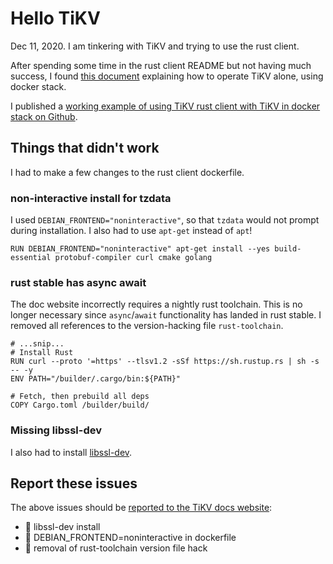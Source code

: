 # Hello TiKV

Dec 11, 2020. I am tinkering with TiKV and trying to use the rust client.

After spending some time in the rust client README but not having much success, I found [this document](https://tikv.org/docs/4.0/tasks/try/docker-stack/) explaining how to operate TiKV alone, using docker stack.

I published a [working example of using TiKV rust client with TiKV in docker stack on Github](https://github.com/Terkwood/hello-tikv-rust).

## Things that didn't work

I had to make a few changes to the rust client dockerfile.

### non-interactive install for tzdata

I used `DEBIAN_FRONTEND="noninteractive"`, so that `tzdata` would not prompt during installation. I also had to use `apt-get` instead of `apt`!

```text
RUN DEBIAN_FRONTEND="noninteractive" apt-get install --yes build-essential protobuf-compiler curl cmake golang
```

### rust stable has async await

The doc website incorrectly requires a nightly rust toolchain. This is no longer necessary since `async`/`await` functionality has landed in rust stable. I removed all references to the version-hacking file `rust-toolchain`.

```text
# ...snip...
# Install Rust
RUN curl --proto '=https' --tlsv1.2 -sSf https://sh.rustup.rs | sh -s -- -y
ENV PATH="/builder/.cargo/bin:${PATH}"

# Fetch, then prebuild all deps
COPY Cargo.toml /builder/build/
```

### Missing libssl-dev

I also had to install [libssl-dev](https://github.com/sfackler/rust-openssl/issues/763#issuecomment-339269157).

## Report these issues

The above issues should be [reported to the TiKV docs website](https://github.com/tikv/website):

- 🍔 libssl-dev install
- 🍟 DEBIAN_FRONTEND=noninteractive in dockerfile
- 🌻 removal of rust-toolchain version file hack
